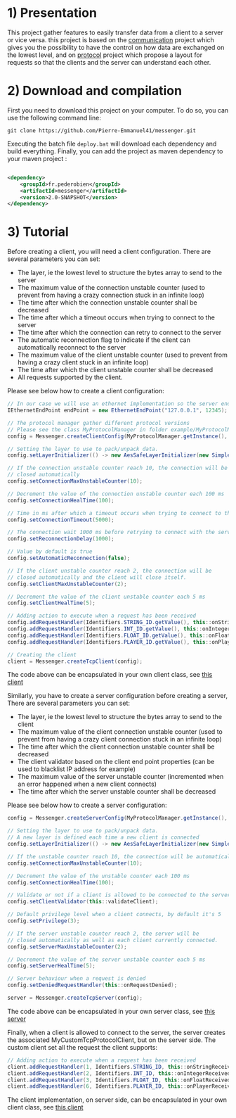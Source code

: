 # 1) Presentation

This project gather features to easily transfer data from a client to a server or vice versa. this project is based on
the [communication](https://github.com/Pierre-Emmanuel41/communication) project which gives you the possibility
to have the control on how data are exchanged on the lowest level, and on
[protocol](https://github.com/Pierre-Emmanuel41/protocol) project which propose a layout for requests so that the clients
and the server can understand each other.

# 2) Download and compilation

First you need to download this project on your computer. To do so, you can use the following command line:

```git
git clone https://github.com/Pierre-Emmanuel41/messenger.git
```

Executing the batch file <code>deploy.bat</code> will download each dependency and build everything. Finally, you can
add the project as maven dependency to your maven project :

```xml

<dependency>
    <groupId>fr.pederobien</groupId>
    <artifactId>messenger</artifactId>
    <version>2.0-SNAPSHOT</version>
</dependency>
```

# 3) Tutorial

Before creating a client, you will need a client configuration. There are several parameters you can set:
* The layer, ie the lowest level to structure the bytes array to send to the server
* The maximum value of the connection unstable counter (used to prevent from having a crazy connection stuck in an
infinite loop)
* The time after which the connection unstable counter shall be decreased
* The time after which a timeout occurs when trying to connect to the server
* The time after which the connection can retry to connect to the server
* The automatic reconnection flag to indicate if the client can automatically reconnect to the server
* The maximum value of the client unstable counter (used to prevent from having a crazy client stuck in an infinite loop)
* The time after which the client unstable counter shall be decreased
* All requests supported by the client.

Please see below how to create a client configuration:

```java
// In our case we will use an ethernet implementation so the server end point is defined by the IP address and the port number
IEthernetEndPoint endPoint = new EthernetEndPoint("127.0.0.1", 12345);

// The protocol manager gather different protocol versions
// Please see the class MyProtocolManager in folder example/MyProtocolManager
config = Messenger.createClientConfig(MyProtocolManager.getInstance(), "My TCP client", endPoint);

// Setting the layer to use to pack/unpack data.
config.setLayerInitializer(() -> new AesSafeLayerInitializer(new SimpleCertificate()));

// If the connection unstable counter reach 10, the connection will be
// closed automatically
config.setConnectionMaxUnstableCounter(10);

// Decrement the value of the connection unstable counter each 100 ms
config.setConnectionHealTime(100);

// Time in ms after which a timeout occurs when trying to connect to the server
config.setConnectionTimeout(5000);

// The connection wait 1000 ms before retrying to connect with the server
config.setReconnectionDelay(1000);

// Value by default is true
config.setAutomaticReconnection(false);

// If the client unstable counter reach 2, the connection will be
// closed automatically and the client will close itself.
config.setClientMaxUnstableCounter(2);

// Decrement the value of the client unstable counter each 5 ms
config.setClientHealTime(5);

// Adding action to execute when a request has been received
config.addRequestHandler(Identifiers.STRING_ID.getValue(), this::onStringReceived);
config.addRequestHandler(Identifiers.INT_ID.getValue(), this::onIntegerReceived);
config.addRequestHandler(Identifiers.FLOAT_ID.getValue(), this::onFloatReceived);
config.addRequestHandler(Identifiers.PLAYER_ID.getValue(), this::onPlayerReceived);

// Creating the client
client = Messenger.createTcpClient(config);
```

The code above can be encapsulated in your own client class, see
[this client](https://github.com/Pierre-Emmanuel41/messenger/blob/master/src/main/java/fr/pederobien/messenger/example/client/MyCustomTcpProtocolClient.java)


Similarly, you have to create a server configuration before creating a server, There are several parameters you can set:
* The layer, ie the lowest level to structure the bytes array to send to the client
* The maximum value of the client connection unstable counter (used to prevent from having a crazy client connection stuck
in an infinite loop)
* The time after which the client connection unstable counter shall be decreased
* The client validator based on the client end point properties (can be used to blacklist IP address for example)
* The maximum value of the server unstable counter (incremented when an error happened when a new client connects)
* The time after which the server unstable counter shall be decreased

Please see below how to create a server configuration:

```java
config = Messenger.createServerConfig(MyProtocolManager.getInstance(), "My TCP server", new EthernetEndPoint(12345));

// Setting the layer to use to pack/unpack data.
// A new layer is defined each time a new client is connected
config.setLayerInitializer(() -> new AesSafeLayerInitializer(new SimpleCertificate()));

// If the unstable counter reach 10, the connection will be automatically closed
config.setConnectionMaxUnstableCounter(10);

// Decrement the value of the unstable counter each 100 ms
config.setConnectionHealTime(100);

// Validate or not if a client is allowed to be connected to the server
config.setClientValidator(this::validateClient);

// Default privilege level when a client connects, by default it's 5
config.setPrivilege(3);

// If the server unstable counter reach 2, the server will be
// closed automatically as well as each client currently connected.
config.setServerMaxUnstableCounter(2);

// Decrement the value of the server unstable counter each 5 ms
config.setServerHealTime(5);

// Server behaviour when a request is denied
config.setDeniedRequestHandler(this::onRequestDenied);

server = Messenger.createTcpServer(config);
```

The code above can be encapsulated in your own server class, see
[this server](https://github.com/Pierre-Emmanuel41/messenger/blob/master/src/main/java/fr/pederobien/messenger/example/server/MyCustomTcpProtocolServer.java)

Finally, when a client is allowed to connect to the server, the server creates the associated MyCustomTcpProtocolClient,
but on the server side. The custom client set all the request the client supports:

```java
// Adding action to execute when a request has been received
client.addRequestHandler(1, Identifiers.STRING_ID, this::onStringReceived);
client.addRequestHandler(2, Identifiers.INT_ID, this::onIntegerReceived);
client.addRequestHandler(3, Identifiers.FLOAT_ID, this::onFloatReceived);
client.addRequestHandler(6, Identifiers.PLAYER_ID, this::onPlayerReceived);
```

The client implementation, on server side, can be encapsulated in your own client class, see
[this client](https://github.com/Pierre-Emmanuel41/messenger/blob/master/src/main/java/fr/pederobien/messenger/example/server/MyCustomTcpProtocolClient.java)